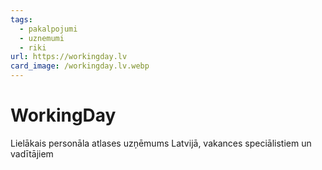 ```yaml
---
tags:
  - pakalpojumi
  - uznemumi
  - riki
url: https://workingday.lv
card_image: /workingday.lv.webp
---
```


# WorkingDay

Lielākais personāla atlases uzņēmums Latvijā, vakances speciālistiem un vadītājiem
